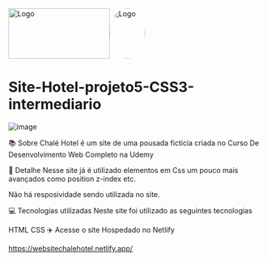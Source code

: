 <div style="display: flex; align-items: center;">
  <img src="https://github.com/abraao69/ApiRestful-teste/blob/main/logo.png" alt="Logo" width="200" height="100">
  <img src="https://github.com/abraao69/abraao69-portfolio-abraao/blob/master/testinho/portfolio/1679067787215.jpeg" alt="Logo" width="70" height="100" style="border-radius: 100%;">
<br><br>
</div>

# Site-Hotel-projeto5-CSS3-intermediario


![image](https://user-images.githubusercontent.com/103331086/219091908-719dc5e9-ce2f-4785-997d-6d672ec7000d.png)


📚 Sobre
Chalé Hotel é um site de uma pousada fictícia criada no Curso De Desenvolvimento Web Completo na Udemy

🎨 Detalhe
Nesse site já é utilizado elementos em Css um pouco mais avançados como position z-index etc.

Não há resposividade sendo utilizada no site.

💻 Tecnologias utilizadas
Neste site foi utilizado as seguintes tecnologias

HTML
CSS
✈️ Acesse o site
Hospedado no Netlify

https://websitechalehotel.netlify.app/
